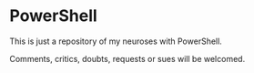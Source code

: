 # PowerShell
This is just a repository of my neuroses with PowerShell.

Comments, critics, doubts, requests or sues will be welcomed.
